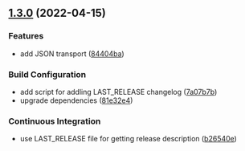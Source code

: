 ## [1.3.0](https://github.com/DevAndDeliver/nest-logging-transport/compare/v1.1.0...v1.3.0) (2022-04-15)


### Features

* add JSON transport ([84404ba](https://github.com/DevAndDeliver/nest-logging-transport/commit/84404ba7d8dc2cdff8600a1210601df534f29e34))


### Build Configuration

* add script for addling LAST_RELEASE changelog ([7a07b7b](https://github.com/DevAndDeliver/nest-logging-transport/commit/7a07b7bbbaf3de02ceeae8e952916b7c71a54278))
* upgrade dependencies ([81e32e4](https://github.com/DevAndDeliver/nest-logging-transport/commit/81e32e48bc4764149dc4b2dcf54187e18604dc9d))


### Continuous Integration

* use LAST_RELEASE file for getting release description ([b26540e](https://github.com/DevAndDeliver/nest-logging-transport/commit/b26540e0e6be41830e1ee87f929d254ff02cc418))
